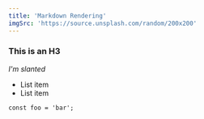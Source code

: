 ```yaml
---
title: 'Markdown Rendering'
imgSrc: 'https://source.unsplash.com/random/200x200'
---
```


### This is an H3

_I'm slanted_

- List item
- List item

```
const foo = 'bar';
```
